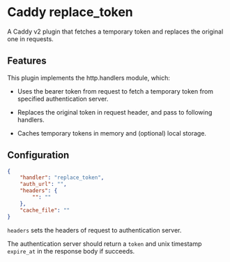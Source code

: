 # Caddy replace_token

A Caddy v2 plugin that fetches a temporary token and replaces the original one in requests.

## Features

This plugin implements the http.handlers module, which:

- Uses the bearer token from request to fetch a temporary token from specified authentication server.

- Replaces the original token in request header, and pass to following handlers.

- Caches temporary tokens in memory and (optional) local storage.

## Configuration

```json
{
    "handler": "replace_token",
    "auth_url": "",
    "headers": {
        "": ""
    },
    "cache_file": ""
}
```
`headers` sets the headers of request to authentication server.

The authentication server should return a `token` and unix timestamp `expire_at` in the response body if succeeds.